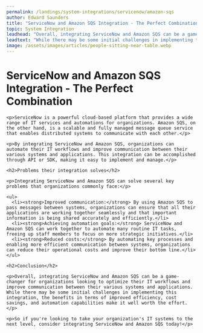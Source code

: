 ```yaml
---
permalink: /landings/system-integrations/servicenow/amazon-sqs
author: Edward Saunders
title: "ServiceNow and Amazon SQS Integration - The Perfect Combination"
topic: System Integration
leadhead: "Overall, integrating ServiceNow and Amazon SQS can be a game-changer for organizations looking to optimize their IT workflows and improve communication between their various systems and applications"
leadtext: "While there may be some initial challenges in implementing this integration, the benefits in terms of improved efficiency, cost savings, and automation capabilities make it well worth the effort."
image: /assets/images/articles/people-sitting-near-table.webp
---
```

<div class="arttext">    <h1>ServiceNow and Amazon SQS Integration - The Perfect Combination</h1>
    
    <p>ServiceNow is a powerful cloud-based platform that provides a wide range of IT services and automations for organizations. Amazon SQS, on the other hand, is a scalable and fully managed message queue service that enables distributed systems to communicate with each other.</p>

    <p>By integrating ServiceNow and Amazon SQS, organizations can automate their IT workflows and improve communication between their various systems and applications. This integration can be accomplished through API or SDK, making it easy to implement and manage.</p>

    <h2>Problems their integration solves</h2>

    <p>Integrating ServiceNow and Amazon SQS can solve several key problems that organizations commonly face:</p>

    <ul>
      <li><strong>Improved communication:</strong> By using Amazon SQS to pass messages between systems, organizations can ensure that all their applications are working together seamlessly and that important information is being shared accurately and efficiently.</li>
      <li><strong>Achieving automation goals:</strong> ServiceNow and Amazon SQS can work together to automate many routine IT tasks, freeing up staff members to focus on more strategic initiatives.</li>
      <li><strong>Reduced costs:</strong> By automating key processes and enabling more efficient communication between systems, organizations can reduce their operational costs and improve their bottom line.</li>
    </ul>

    <h2>Conclusion</h2>

    <p>Overall, integrating ServiceNow and Amazon SQS can be a game-changer for organizations looking to optimize their IT workflows and improve communication between their various systems and applications. While there may be some initial challenges in implementing this integration, the benefits in terms of improved efficiency, cost savings, and automation capabilities make it well worth the effort.</p>

    <p>So if you're looking to take your organization's IT systems to the next level, consider integrating ServiceNow and Amazon SQS today!</p>
</div>
